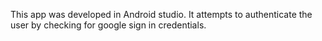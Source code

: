This app was developed in Android studio. It attempts to authenticate the user by checking for google sign in credentials.
